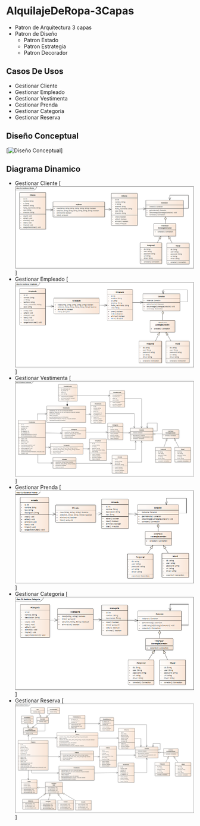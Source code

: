 # AlquilajeDeRopa-3Capas
- Patron de Arquitectura 3 capas 
- Patron de Diseño
	- Patron Estado
	- Patron Estrategia
	- Patron Decorador
## Casos De Usos
- Gestionar Cliente
- Gestionar Empleado
- Gestionar Vestimenta
- Gestionar Prenda
- Gestionar Categoria
- Gestionar Reserva

## Diseño Conceptual
[![Diseño Conceptual](/Diagramas/Diagrama_Conceptual/Diseño_Conceptual.png)]
## Diagrama Dinamico
- Gestionar Cliente
	[![Gestionar Cliente](/Diagramas/Diagrama_Dinamico/CU_Gestionar_Cliente.png)]
- Gestionar Empleado
	[![Gestionar Empleado](/Diagramas/Diagrama_Dinamico/CU_Gestionar_Empleado.png)]
- Gestionar Vestimenta
  	[![Gestionar Vestimenta](/Diagramas/Diagrama_Dinamico/CU_Gestionar_Vestimenta.png)]
- Gestionar Prenda
  	[![Gestionar Prenda](/Diagramas/Diagrama_Dinamico/CU_Gestionar_Prenda.png)]
- Gestionar Categoria
  	[![Gestionar Categoria](/Diagramas/Diagrama_Dinamico/CU_Gestionar_Categoria.png)]
- Gestionar Reserva
  	[![Gestionar Reserva](/Diagramas/Diagrama_Dinamico/CU_Gestionar_Reserva.png)]